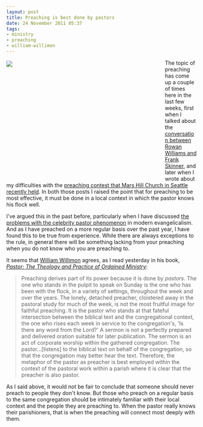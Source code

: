 ```yaml
---
layout: post
title: Preaching is best done by pastors
date: 24 November 2011 05:37
tags:
- ministry
- preaching
- william-willimon
---
```

<div style="float: left; margin: 3px 20px 0px 0px; width: 400px; height: 315px;"><img src="https://dl.dropbox.com/u/3897986/Jake%20Blog%20Images/pulpit_overlooking.jpg" /></div>
<p>The topic of preaching has come up a couple of times here in the last few weeks, first when I talked about the <a href="http://blog.jakebelder.com/post/williams-and-skinner-discuss-preaching-at-canterbury-cathedral">conversation between Rowan Williams and Frank Skinner</a>, and later when I wrote about my difficulties with the <a href="http://blog.jakebelder.com/post/turning-preaching-into-a-reality-show">preaching contest that Mars Hill Church in Seattle recently held</a>. In both those posts I raised the point that for preaching to be most effective, it must be done in a local context in which the pastor knows his flock well.</p>
<p>I've argued this in the past before, particularly when I have discussed <a href="http://blog.jakebelder.com/post/how-celebrity-culture-destroys-the-ministry-of-the-local-church">the problems with the celebrity pastor phenomenon</a> in modern evangelicalism. And as I have preached on a more regular basis over the past year, I have found this to be true from experience. While there are always exceptions to the rule, in general there will be something lacking from your preaching when you do not know who you are preaching to.</p>
<p>It seems that <a href="http://en.wikipedia.org/wiki/William_Henry_Willimon">William Willimon</a> agrees, as I read yesterday in his book, <a href="http://www.amazon.co.uk/gp/product/B001Q3M0TE/ref=as_li_qf_sp_asin_il_tl?ie=UTF8&amp;tag=jakebeldercom-21&amp;linkCode=as2&amp;camp=1634&amp;creative=6738&amp;creativeASIN=B001Q3M0TE"><em>Pastor: The Theology and Practice of Ordained Ministry</em></a>:</p>
<blockquote>
Preaching derives part of its power because it is done by <em>pastors</em>. The one who stands in the pulpit to speak on Sunday is the one who has been with the flock, in a variety of settings, throughout the week and over the years. The lonely, detached preacher, cloistered away in the pastoral study for much of the week, is not the most fruitful image for faithful preaching. It is the pastor who stands at that fateful intersection between the biblical text and the congregational context, the one who rises each week in service to the congregation's, 'Is there any word from the Lord?' A sermon is not a perfectly prepared and delivered oration suitable for later publication. The sermon is an act of corporate worship within the gathered congregation. The pastor...[listens] to the biblical text on behalf of the congregation, so that the congregation may better hear the text. Therefore, the metaphor of the pastor as preacher is best employed within the context of the pastoral work within a parish where it is clear that the preacher is also pastor.
</blockquote>

As I said above, it would not be fair to conclude that someone should never preach to people they don't know. But those who preach on a regular basis to the same congregation should be intimately familiar with their local context and the people they are preaching to. When the pastor really knows their parishioners, that is when the preaching will connect most deeply with them.
